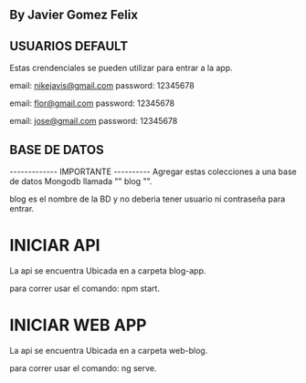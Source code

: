 ## By Javier Gomez Felix
## USUARIOS DEFAULT 
Estas crendenciales se pueden utilizar para entrar a la app.

email: nikejavis@gmail.com
password: 12345678

email: flor@gmail.com
password: 12345678

email: jose@gmail.com
password: 12345678

## BASE DE DATOS
------------- IMPORTANTE ----------
Agregar estas colecciones a una base de datos Mongodb llamada "" blog  "".

blog es el nombre de la BD y no deberia tener usuario ni contraseña para entrar.

# INICIAR API
La api se encuentra Ubicada en a carpeta blog-app.

para correr usar el comando: npm start.

# INICIAR WEB APP
La api se encuentra Ubicada en a carpeta web-blog.

para correr usar el comando: ng serve.
